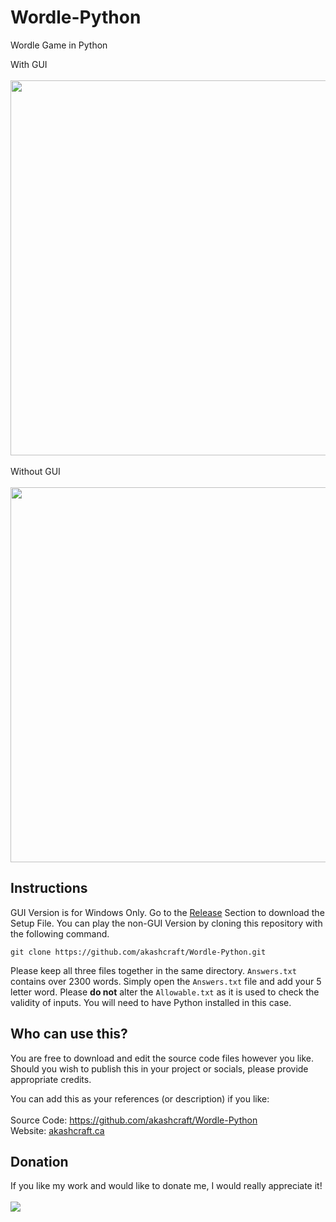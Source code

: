 # Wordle-Python
Wordle Game in Python

With GUI
<br>
<br>
<img width=600px src="https://github.com/akashcraft/Wordle-Python/assets/113077967/f88c35ca-7fff-4d55-9ae6-c759288c0e9f">
<br>
<br>
Without GUI
<br>
<br>
<img width=600px src="https://user-images.githubusercontent.com/113077967/189461577-34e99650-fba1-4300-948b-e21c1deabc22.png">


## Instructions
GUI Version is for Windows Only. Go to the [Release](https://github.com/akashcraft/Wordle-Python/releases) Section to download the Setup File. You can play the non-GUI Version by cloning this repository with the following command. 

```
git clone https://github.com/akashcraft/Wordle-Python.git
```

Please keep all three files together in the same directory. `Answers.txt` contains over 2300 words. Simply open the `Answers.txt` file and add your 5 letter word.
Please **do not** alter the `Allowable.txt` as it is used to check the validity of inputs. You will need to have Python installed in this case.

## Who can use this?
You are free to download and edit the source code files however you like.
Should you wish to publish this in your project or socials, please provide appropriate credits.

You can add this as your references (or description) if you like:<br><br>
Source Code: https://github.com/akashcraft/Wordle-Python  
Website: [akashcraft.ca](https://akashcraft.ca)  

## Donation
If you like my work and would like to donate me, I would really appreciate it!<br><br>
[<img src="https://github.com/user-attachments/assets/2ebd1ec4-0b2c-476d-98d1-267a08e9cd16">](https://www.paypal.com/donate/?business=YFEQJ9D5KR9PW&no_recurring=0&item_name=Thank+you+for+considering+to+donate+me%21+This+way+I+can+keep+developing+more+applications+for+you.&currency_code=CAD)

